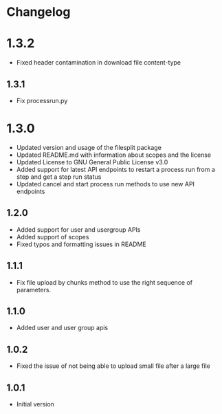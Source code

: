 # Changelog

# 1.3.2
- Fixed header contamination in download file content-type

## 1.3.1
- Fix processrun.py

# 1.3.0
- Updated version and usage of the filesplit package
- Updated README.md with information about scopes and the license
- Updated License to GNU General Public License v3.0
- Added support for latest API endpoints to restart a process run from a step and get a step run status
- Updated cancel and start process run methods to use new API endpoints

## 1.2.0
- Added support for user and usergroup APIs
- Added support of scopes
- Fixed typos and formatting issues in README

## 1.1.1
- Fix file upload by chunks method to use the right sequence of parameters.

## 1.1.0
- Added user and user group apis

## 1.0.2
- Fixed the issue of not being able to upload small file after a large file

## 1.0.1
- Initial version
